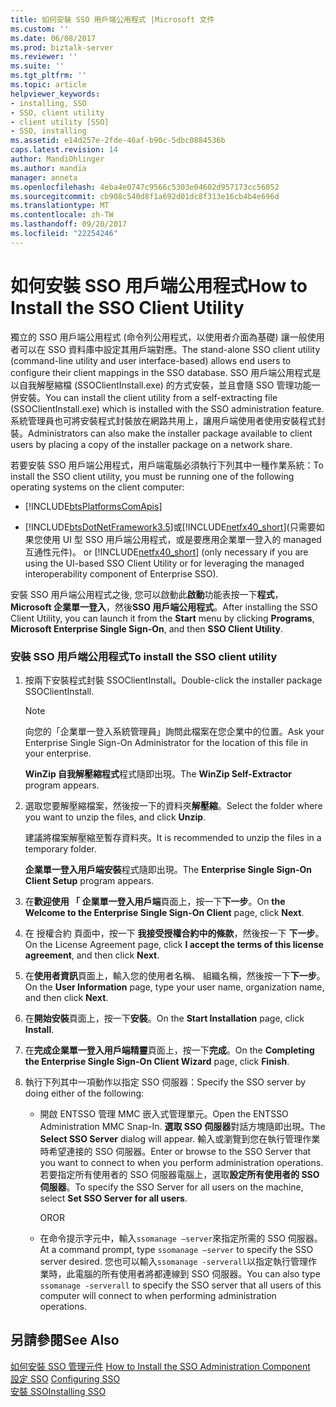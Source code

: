 ```yaml
---
title: 如何安裝 SSO 用戶端公用程式 |Microsoft 文件
ms.custom: ''
ms.date: 06/08/2017
ms.prod: biztalk-server
ms.reviewer: ''
ms.suite: ''
ms.tgt_pltfrm: ''
ms.topic: article
helpviewer_keywords:
- installing, SSO
- SSO, client utility
- client utility [SSO]
- SSO, installing
ms.assetid: e14d257e-2fde-46af-b90c-5dbc0884536b
caps.latest.revision: 14
author: MandiOhlinger
ms.author: mandia
manager: anneta
ms.openlocfilehash: 4eba4e0747c9566c5303e04602d957173cc56052
ms.sourcegitcommit: cb908c540d8f1a692d01dc8f313e16cb4b4e696d
ms.translationtype: MT
ms.contentlocale: zh-TW
ms.lasthandoff: 09/20/2017
ms.locfileid: "22254246"
---
```

# <a name="how-to-install-the-sso-client-utility"></a><span data-ttu-id="4c2f1-102">如何安裝 SSO 用戶端公用程式</span><span class="sxs-lookup"><span data-stu-id="4c2f1-102">How to Install the SSO Client Utility</span></span>
<span data-ttu-id="4c2f1-103">獨立的 SSO 用戶端公用程式 (命令列公用程式，以使用者介面為基礎) 讓一般使用者可以在 SSO 資料庫中設定其用戶端對應。</span><span class="sxs-lookup"><span data-stu-id="4c2f1-103">The stand-alone SSO client utility (command-line utility and user interface-based) allows end users to configure their client mappings in the SSO database.</span></span> <span data-ttu-id="4c2f1-104">SSO 用戶端公用程式是以自我解壓縮檔 (SSOClientInstall.exe) 的方式安裝，並且會隨 SSO 管理功能一併安裝。</span><span class="sxs-lookup"><span data-stu-id="4c2f1-104">You can install the client utility from a self-extracting file (SSOClientInstall.exe) which is installed with the SSO administration feature.</span></span> <span data-ttu-id="4c2f1-105">系統管理員也可將安裝程式封裝放在網路共用上，讓用戶端使用者使用安裝程式封裝。</span><span class="sxs-lookup"><span data-stu-id="4c2f1-105">Administrators can also make the installer package available to client users by placing a copy of the installer package on a network share.</span></span>  
  
 <span data-ttu-id="4c2f1-106">若要安裝 SSO 用戶端公用程式，用戶端電腦必須執行下列其中一種作業系統：</span><span class="sxs-lookup"><span data-stu-id="4c2f1-106">To install the SSO client utility, you must be running one of the following operating systems on the client computer:</span></span>  
  
-   [!INCLUDE[btsPlatformsComApis](../includes/btsplatformscomapis-md.md)]  
  
-   [!INCLUDE[btsDotNetFramework3.5](../includes/btsdotnetframework3-5-md.md)]<span data-ttu-id="4c2f1-107">或[!INCLUDE[netfx40_short](../includes/netfx40-short-md.md)](只需要如果您使用 UI 型 SSO 用戶端公用程式，或是要應用企業單一登入的 managed 互通性元件)。</span><span class="sxs-lookup"><span data-stu-id="4c2f1-107"> or [!INCLUDE[netfx40_short](../includes/netfx40-short-md.md)] (only necessary if you are using the UI-based SSO Client Utility or for leveraging the managed interoperability component of Enterprise SSO).</span></span>  
  
 <span data-ttu-id="4c2f1-108">安裝 SSO 用戶端公用程式之後, 您可以啟動此**啟動**功能表按一下**程式**， **Microsoft 企業單一登入**，然後**SSO 用戶端公用程式**。</span><span class="sxs-lookup"><span data-stu-id="4c2f1-108">After installing the SSO Client Utility, you can launch it from the **Start** menu by clicking **Programs**, **Microsoft Enterprise Single Sign-On**, and then **SSO Client Utility**.</span></span>  
  
### <a name="to-install-the-sso-client-utility"></a><span data-ttu-id="4c2f1-109">安裝 SSO 用戶端公用程式</span><span class="sxs-lookup"><span data-stu-id="4c2f1-109">To install the SSO client utility</span></span>  
  
1.  <span data-ttu-id="4c2f1-110">按兩下安裝程式封裝 SSOClientInstall。</span><span class="sxs-lookup"><span data-stu-id="4c2f1-110">Double-click the installer package SSOClientInstall.</span></span>  
  
    > [!NOTE]
    >  <span data-ttu-id="4c2f1-111">向您的「企業單一登入系統管理員」詢問此檔案在您企業中的位置。</span><span class="sxs-lookup"><span data-stu-id="4c2f1-111">Ask your Enterprise Single Sign-On Administrator for the location of this file in your enterprise.</span></span>  
  
     <span data-ttu-id="4c2f1-112">**WinZip 自我解壓縮程式**程式隨即出現。</span><span class="sxs-lookup"><span data-stu-id="4c2f1-112">The **WinZip Self-Extractor** program appears.</span></span>  
  
2.  <span data-ttu-id="4c2f1-113">選取您要解壓縮檔案，然後按一下的資料夾**解壓縮**。</span><span class="sxs-lookup"><span data-stu-id="4c2f1-113">Select the folder where you want to unzip the files, and click **Unzip**.</span></span>  
  
     <span data-ttu-id="4c2f1-114">建議將檔案解壓縮至暫存資料夾。</span><span class="sxs-lookup"><span data-stu-id="4c2f1-114">It is recommended to unzip the files in a temporary folder.</span></span>  
  
     <span data-ttu-id="4c2f1-115">**企業單一登入用戶端安裝**程式隨即出現。</span><span class="sxs-lookup"><span data-stu-id="4c2f1-115">The **Enterprise Single Sign-On Client Setup** program appears.</span></span>  
  
3.  <span data-ttu-id="4c2f1-116">在**歡迎使用 「 企業單一登入用戶端**頁面上，按一下**下一步**。</span><span class="sxs-lookup"><span data-stu-id="4c2f1-116">On **the Welcome to the Enterprise Single Sign-On Client** page, click **Next**.</span></span>  
  
4.  <span data-ttu-id="4c2f1-117">在 授權合約 頁面中，按一下 **我接受授權合約中的條款**，然後按一下 **下一步**。</span><span class="sxs-lookup"><span data-stu-id="4c2f1-117">On the License Agreement page, click **I accept the terms of this license agreement**, and then click **Next**.</span></span>  
  
5.  <span data-ttu-id="4c2f1-118">在**使用者資訊**頁面上，輸入您的使用者名稱、 組織名稱，然後按一下**下一步**。</span><span class="sxs-lookup"><span data-stu-id="4c2f1-118">On the **User Information** page, type your user name, organization name, and then click **Next**.</span></span>  
  
6.  <span data-ttu-id="4c2f1-119">在**開始安裝**頁面上，按一下**安裝**。</span><span class="sxs-lookup"><span data-stu-id="4c2f1-119">On the **Start Installation** page, click **Install**.</span></span>  
  
7.  <span data-ttu-id="4c2f1-120">在**完成企業單一登入用戶端精靈**頁面上，按一下**完成**。</span><span class="sxs-lookup"><span data-stu-id="4c2f1-120">On the **Completing the Enterprise Single Sign-On Client Wizard** page, click **Finish**.</span></span>  
  
8.  <span data-ttu-id="4c2f1-121">執行下列其中一項動作以指定 SSO 伺服器：</span><span class="sxs-lookup"><span data-stu-id="4c2f1-121">Specify the SSO server by doing either of the following:</span></span>  
  
    -   <span data-ttu-id="4c2f1-122">開啟 ENTSSO 管理 MMC 嵌入式管理單元。</span><span class="sxs-lookup"><span data-stu-id="4c2f1-122">Open the ENTSSO Administration MMC Snap-In.</span></span> <span data-ttu-id="4c2f1-123">**選取 SSO 伺服器**對話方塊隨即出現。</span><span class="sxs-lookup"><span data-stu-id="4c2f1-123">The **Select SSO Server** dialog will appear.</span></span> <span data-ttu-id="4c2f1-124">輸入或瀏覽到您在執行管理作業時希望連接的 SSO 伺服器。</span><span class="sxs-lookup"><span data-stu-id="4c2f1-124">Enter or browse to the SSO Server that you want to connect to when you perform administration operations.</span></span> <span data-ttu-id="4c2f1-125">若要指定所有使用者的 SSO 伺服器電腦上，選取**設定所有使用者的 SSO 伺服器**。</span><span class="sxs-lookup"><span data-stu-id="4c2f1-125">To specify the SSO Server for all users on the machine, select **Set SSO Server for all users**.</span></span>  
  
         <span data-ttu-id="4c2f1-126">OR</span><span class="sxs-lookup"><span data-stu-id="4c2f1-126">OR</span></span>  
  
    -   <span data-ttu-id="4c2f1-127">在命令提示字元中，輸入`ssomanage –server`來指定所需的 SSO 伺服器。</span><span class="sxs-lookup"><span data-stu-id="4c2f1-127">At a command prompt, type `ssomanage –server` to specify the SSO server desired.</span></span> <span data-ttu-id="4c2f1-128">您也可以輸入`ssomanage -serverall`以指定執行管理作業時，此電腦的所有使用者將都連線到 SSO 伺服器。</span><span class="sxs-lookup"><span data-stu-id="4c2f1-128">You can also type `ssomanage -serverall` to specify the SSO server that all users of this computer will connect to when performing administration operations.</span></span>  
  
## <a name="see-also"></a><span data-ttu-id="4c2f1-129">另請參閱</span><span class="sxs-lookup"><span data-stu-id="4c2f1-129">See Also</span></span>  
 <span data-ttu-id="4c2f1-130">[如何安裝 SSO 管理元件](../core/how-to-install-the-sso-administration-component.md) </span><span class="sxs-lookup"><span data-stu-id="4c2f1-130">[How to Install the SSO Administration Component](../core/how-to-install-the-sso-administration-component.md) </span></span>  
 <span data-ttu-id="4c2f1-131">[設定 SSO](../core/configuring-sso.md) </span><span class="sxs-lookup"><span data-stu-id="4c2f1-131">[Configuring SSO](../core/configuring-sso.md) </span></span>  
 [<span data-ttu-id="4c2f1-132">安裝 SSO</span><span class="sxs-lookup"><span data-stu-id="4c2f1-132">Installing SSO</span></span>](../core/installing-sso.md)